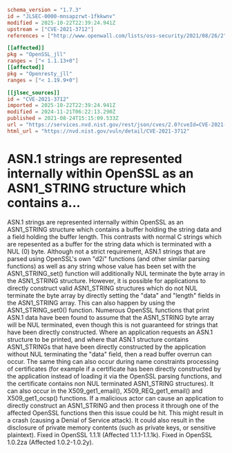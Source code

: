 ```toml
schema_version = "1.7.3"
id = "JLSEC-0000-mnsapzrwt-1fkkwnv"
modified = 2025-10-22T22:39:24.941Z
upstream = ["CVE-2021-3712"]
references = ["http://www.openwall.com/lists/oss-security/2021/08/26/2", "https://cert-portal.siemens.com/productcert/pdf/ssa-244969.pdf", "https://cert-portal.siemens.com/productcert/pdf/ssa-389290.pdf", "https://git.openssl.org/gitweb/?p=openssl.git%3Ba=commitdiff%3Bh=94d23fcff9b2a7a8368dfe52214d5c2569882c11", "https://git.openssl.org/gitweb/?p=openssl.git%3Ba=commitdiff%3Bh=ccb0a11145ee72b042d10593a64eaf9e8a55ec12", "https://kc.mcafee.com/corporate/index?page=content&id=SB10366", "https://lists.apache.org/thread.html/r18995de860f0e63635f3008fd2a6aca82394249476d21691e7c59c9e%40%3Cdev.tomcat.apache.org%3E", "https://lists.apache.org/thread.html/rad5d9f83f0d11fb3f8bb148d179b8a9ad7c6a17f18d70e5805a713d1%40%3Cdev.tomcat.apache.org%3E", "https://lists.debian.org/debian-lts-announce/2021/09/msg00014.html", "https://lists.debian.org/debian-lts-announce/2021/09/msg00021.html", "https://security.gentoo.org/glsa/202209-02", "https://security.gentoo.org/glsa/202210-02", "https://security.netapp.com/advisory/ntap-20210827-0010/", "https://security.netapp.com/advisory/ntap-20240621-0006/", "https://www.debian.org/security/2021/dsa-4963", "https://www.openssl.org/news/secadv/20210824.txt", "https://www.oracle.com/security-alerts/cpuapr2022.html", "https://www.oracle.com/security-alerts/cpujan2022.html", "https://www.oracle.com/security-alerts/cpuoct2021.html", "https://www.tenable.com/security/tns-2021-16", "https://www.tenable.com/security/tns-2022-02", "http://www.openwall.com/lists/oss-security/2021/08/26/2", "https://cert-portal.siemens.com/productcert/pdf/ssa-244969.pdf", "https://cert-portal.siemens.com/productcert/pdf/ssa-389290.pdf", "https://git.openssl.org/gitweb/?p=openssl.git%3Ba=commitdiff%3Bh=94d23fcff9b2a7a8368dfe52214d5c2569882c11", "https://git.openssl.org/gitweb/?p=openssl.git%3Ba=commitdiff%3Bh=ccb0a11145ee72b042d10593a64eaf9e8a55ec12", "https://kc.mcafee.com/corporate/index?page=content&id=SB10366", "https://lists.apache.org/thread.html/r18995de860f0e63635f3008fd2a6aca82394249476d21691e7c59c9e%40%3Cdev.tomcat.apache.org%3E", "https://lists.apache.org/thread.html/rad5d9f83f0d11fb3f8bb148d179b8a9ad7c6a17f18d70e5805a713d1%40%3Cdev.tomcat.apache.org%3E", "https://lists.debian.org/debian-lts-announce/2021/09/msg00014.html", "https://lists.debian.org/debian-lts-announce/2021/09/msg00021.html", "https://security.gentoo.org/glsa/202209-02", "https://security.gentoo.org/glsa/202210-02", "https://security.netapp.com/advisory/ntap-20210827-0010/", "https://security.netapp.com/advisory/ntap-20240621-0006/", "https://www.debian.org/security/2021/dsa-4963", "https://www.openssl.org/news/secadv/20210824.txt", "https://www.oracle.com/security-alerts/cpuapr2022.html", "https://www.oracle.com/security-alerts/cpujan2022.html", "https://www.oracle.com/security-alerts/cpuoct2021.html", "https://www.tenable.com/security/tns-2021-16", "https://www.tenable.com/security/tns-2022-02"]

[[affected]]
pkg = "OpenSSL_jll"
ranges = ["< 1.1.13+0"]
[[affected]]
pkg = "Openresty_jll"
ranges = ["< 1.19.9+0"]

[[jlsec_sources]]
id = "CVE-2021-3712"
imported = 2025-10-22T22:39:24.941Z
modified = 2024-11-21T06:22:13.290Z
published = 2021-08-24T15:15:09.533Z
url = "https://services.nvd.nist.gov/rest/json/cves/2.0?cveId=CVE-2021-3712"
html_url = "https://nvd.nist.gov/vuln/detail/CVE-2021-3712"
```

# ASN.1 strings are represented internally within OpenSSL as an ASN1_STRING structure which contains a...

ASN.1 strings are represented internally within OpenSSL as an ASN1_STRING structure which contains a buffer holding the string data and a field holding the buffer length. This contrasts with normal C strings which are repesented as a buffer for the string data which is terminated with a NUL (0) byte. Although not a strict requirement, ASN.1 strings that are parsed using OpenSSL's own "d2i" functions (and other similar parsing functions) as well as any string whose value has been set with the ASN1_STRING_set() function will additionally NUL terminate the byte array in the ASN1_STRING structure. However, it is possible for applications to directly construct valid ASN1_STRING structures which do not NUL terminate the byte array by directly setting the "data" and "length" fields in the ASN1_STRING array. This can also happen by using the ASN1_STRING_set0() function. Numerous OpenSSL functions that print ASN.1 data have been found to assume that the ASN1_STRING byte array will be NUL terminated, even though this is not guaranteed for strings that have been directly constructed. Where an application requests an ASN.1 structure to be printed, and where that ASN.1 structure contains ASN1_STRINGs that have been directly constructed by the application without NUL terminating the "data" field, then a read buffer overrun can occur. The same thing can also occur during name constraints processing of certificates (for example if a certificate has been directly constructed by the application instead of loading it via the OpenSSL parsing functions, and the certificate contains non NUL terminated ASN1_STRING structures). It can also occur in the X509_get1_email(), X509_REQ_get1_email() and X509_get1_ocsp() functions. If a malicious actor can cause an application to directly construct an ASN1_STRING and then process it through one of the affected OpenSSL functions then this issue could be hit. This might result in a crash (causing a Denial of Service attack). It could also result in the disclosure of private memory contents (such as private keys, or sensitive plaintext). Fixed in OpenSSL 1.1.1l (Affected 1.1.1-1.1.1k). Fixed in OpenSSL 1.0.2za (Affected 1.0.2-1.0.2y).

